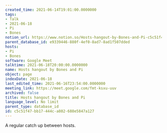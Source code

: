```yaml
---
created_time: 2021-06-14T19:01:00.0000000
tags:
- Talk
- 2021-06-18
- Pi
- Bones
notion_url: https://www.notion.so/Hosts-hangout-by-Bones-and-Pi-c5c51f47bb17444ca802688e5847a127
parent_database_id: e9339446-880f-4ef0-8ad7-8ad1f507dded
hosts:
- Pi
- Bones
software: Google Meet
talktime: 2021-06-18T20:00:00.0000000
name: Hosts hangout by Bones and Pi
object: page
indexDate: 2021-06-18
last_edited_time: 2021-06-16T23:54:00.0000000
meeting_link: https://meet.google.com/fmt-ksxu-uuv
archived: false
title: Hosts hangout by Bones and Pi
language_level: No limit
parent_type: database_id
id: c5c51f47-bb17-444c-a802-688e5847a127
---
```


A regular catch up between hosts.


